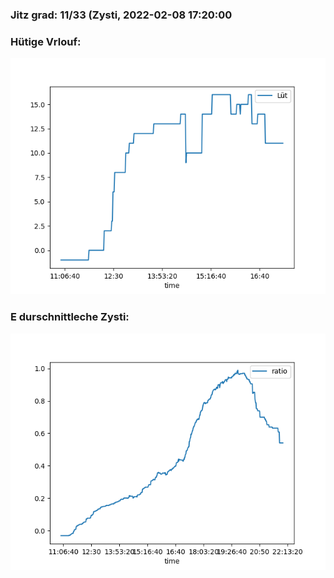 ### Jitz grad: 11/33 (Zysti, 2022-02-08 17:20:00

### Hütige Vrlouf:
![Graph](Today.png)

### E durschnittleche Zysti:
![Graph](Zysti.png)